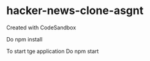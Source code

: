 # hacker-news-clone-asgnt
Created with CodeSandbox


Do npm install

To start tge application
Do npm start
